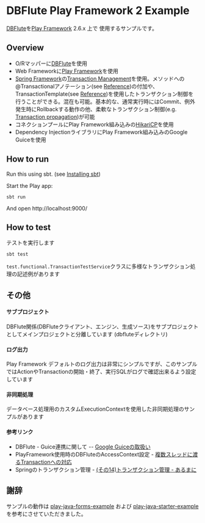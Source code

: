 # DBFlute Play Framework 2 Example
[DBFlute](http://dbflute.seasar.org/)を[Play Framework](https://www.playframework.com/) 2.6.x 上で 使用するサンプルです。

## Overview

* O/Rマッパーに[DBFlute](http://dbflute.seasar.org/ja/introduction/index.html)を使用
* Web Frameworkに[Play Framework](https://www.playframework.com/)を使用
* [Spring Framework](https://projects.spring.io/spring-framework/)の[Transaction Management](https://docs.spring.io/spring/docs/4.3.10.RELEASE/spring-framework-reference/html/transaction.html)を使用。メソッドへの@Transactionalアノテーション(see [Reference](https://docs.spring.io/spring/docs/4.3.10.RELEASE/spring-framework-reference/html/transaction.html#transaction-declarative-annotations))の付加や、TransactionTemplate(see [Reference](https://docs.spring.io/spring/docs/4.3.10.RELEASE/spring-framework-reference/html/transaction.html#tx-prog-template))を使用したトランザクション制御を行うことができる。混在も可能。基本的な、通常実行時にはCommit、例外発生時にRollbackする動作の他、柔軟なトランザクション制御(e.g. [Transaction propagation](https://docs.spring.io/spring/docs/4.3.10.RELEASE/spring-framework-reference/html/transaction.html#tx-propagation))が可能
* コネクションプールにPlay Framework組み込みの[HikariCP](http://brettwooldridge.github.io/HikariCP/)を使用
* Dependency InjectionライブラリにPlay Framework組み込みのGoogle Guiceを使用

## How to run
Run this using sbt. (see [Installing sbt](http://www.scala-sbt.org/1.x/docs/Setup.html))

Start the Play app:

```
sbt run
```

And open http://localhost:9000/

## How to test

テストを実行します

```
sbt test
```

`test.functional.TransactionTestService`クラスに多様なトランザクション処理の記述例があります

## その他

#### サブプロジェクト
DBFlute関係(DBFluteクライアント、エンジン、生成ソース)をサブプロジェクトとしてメインプロジェクトと分離しています (dbfluteディレクトリ)

#### ログ出力
Play Framework デフォルトのログ出力は非常にシンプルですが、このサンプルではActionやTransactionの開始・終了、実行SQLがログで確認出来るよう設定しています

#### 非同期処理
データベース処理用のカスタムExecutionContextを使用した非同期処理のサンプルがあります

#### 参考リンク
* DBFlute - Guice連携に関して -- [Google Guiceの取扱い](http://dbflute.seasar.org/ja/manual/reference/diway/guice/)
* PlayFramework使用時のDBFluteのAccessContext設定 - [複数スレッドに渡るTransactionへの対応](https://github.com/seasarorg/dbflute-play/issues/6#issuecomment-42439800)
* Springのトランザクション管理 - [(その14)トランザクション管理 - あるまに](http://d.hatena.ne.jp/arumani/20070327/1175006088)

## 謝辞
サンプルの動作は [play-java-forms-example](https://github.com/playframework/play-java-forms-example) および [play-java-starter-example](https://github.com/playframework/play-java-starter-example) を参考にさせていただきました。
